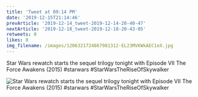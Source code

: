 ```yaml
---
title: 'Tweet at 09:14 PM'
date: '2019-12-15T21:14:46'
prevArticle: '2019-12-14_tweet-2019-12-14-20-40-47'
nextArticle: '2019-12-18_tweet-2019-12-18-20-43-05'
retweets: 0
likes: 0
img_filename: /images/1206321724867981312-EL23MVKWkAEC1eX.jpg
---
```

Star Wars rewatch starts the sequel trilogy tonight with Episode VII The Force Awakens (2015) #starwars #StarWarsTheRiseOfSkywalker

![Star Wars rewatch starts the sequel trilogy tonight with Episode VII The Force Awakens (2015) #starwars #StarWarsTheRiseOfSkywalker](/images/1206321724867981312-EL23MVKWkAEC1eX.jpg "Star Wars rewatch starts the sequel trilogy tonight with Episode VII The Force Awakens (2015) #starwars #StarWarsTheRiseOfSkywalker")